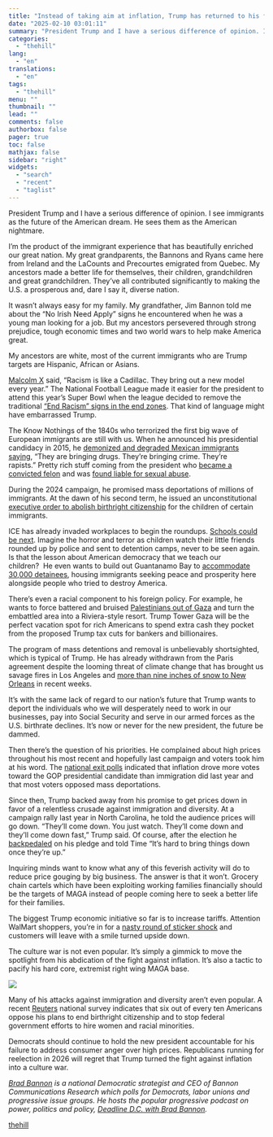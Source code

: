```yaml
---
title: "Instead of taking aim at inflation, Trump has returned to his familiar culture war fights"
date: "2025-02-10 03:01:11"
summary: "President Trump and I have a serious difference of opinion. I see immigrants as the future of the American dream. He sees them as the American nightmare. I’m the product of the immigrant experience that has beautifully enriched our great nation. My great grandparents, the Bannons and Ryans came here..."
categories:
  - "thehill"
lang:
  - "en"
translations:
  - "en"
tags:
  - "thehill"
menu: ""
thumbnail: ""
lead: ""
comments: false
authorbox: false
pager: true
toc: false
mathjax: false
sidebar: "right"
widgets:
  - "search"
  - "recent"
  - "taglist"
---
```


President Trump and I have a serious difference of opinion. I see immigrants as the future of the American dream. He sees them as the American nightmare.

I’m the product of the immigrant experience that has beautifully enriched our great nation. My great grandparents, the Bannons and Ryans came here from Ireland and the LaCounts and Precourtes emigrated from Quebec. My ancestors made a better life for themselves, their children, grandchildren and great grandchildren. They’ve all contributed significantly to making the U.S. a prosperous and, dare I say it, diverse nation.

It wasn’t always easy for my family. My grandfather, Jim Bannon told me about the “No Irish Need Apply” signs he encountered when he was a young man looking for a job. But my ancestors persevered through strong prejudice, tough economic times and two world wars to help make America great.

My ancestors are white, most of the current immigrants who are Trump targets are Hispanic, African or Asians.

[Malcolm X](https://thefactsofwhiteness.org/racism-is-like-a-cadillac-they-bring-out-a-new-model-every-year-malcolm-x/) said, “Racism is like a Cadillac. They bring out a new model every year.” The National Football League made it easier for the president to attend this year’s Super Bowl when the league decided to remove the traditional [“End Racism” signs in the end zones](https://www.aol.com/nfl-changes-end-racism-sign-161554347.html#:~:text=Instead%2C%20the%20NFL%20is%20replacing,Us%2C%E2%80%9D%20according%20to%20CNN.). That kind of language might have embarrassed Trump.

The Know Nothings of the 1840s who terrorized the first big wave of European immigrants are still with us. When he announced his presidential candidacy in 2015, he [demonized and degraded Mexican immigrants saying](https://www.oregonlive.com/movies/2015/06/nbc_splits_with_donald_trump_d.html), “They are bringing drugs. They’re bringing crime. They’re rapists.” Pretty rich stuff coming from the president who [became a convicted felon](https://thehill.com/regulation/court-battles/4682289-trump-hush-money-trial-verdict/) and was [found liable for sexual abuse](https://apnews.com/article/trump-rape-carroll-trial-fe68259a4b98bb3947d42af9ec83d7db).

During the 2024 campaign, he promised mass deportations of millions of immigrants. At the dawn of his second term, he issued an unconstitutional [executive order to abolish birthright citizenship](https://www.whitehouse.gov/presidential-actions/2025/01/protecting-the-meaning-and-value-of-american-citizenship/) for the children of certain immigrants.

ICE has already invaded workplaces to begin the roundups. [Schools could be next](https://apnews.com/article/immigration-enforcement-sensitive-locations-trump-ab0d2d2652e9df696f14410ebb52a1fc). Imagine the horror and terror as children watch their little friends rounded up by police and sent to detention camps, never to be seen again. Is that the lesson about American democracy that we teach our children?  He even wants to build out Guantanamo Bay to [accommodate 30,000 detainees](https://thehill.com/policy/defense/5115256-hegseth-guantanamo-bay-migrants/), housing immigrants seeking peace and prosperity here alongside people who tried to destroy America.

There’s even a racial component to his foreign policy. For example, he wants to force battered and bruised [Palestinians out of Gaza](https://thehill.com/homenews/administration/5126689-trump-palestinians-resettlement/) and turn the embattled area into a Riviera-style resort. Trump Tower Gaza will be the perfect vacation spot for rich Americans to spend extra cash they pocket from the proposed Trump tax cuts for bankers and billionaires.

The program of mass detentions and removal is unbelievably shortsighted, which is typical of Trump. He has already withdrawn from the Paris agreement despite the looming threat of climate change that has brought us savage fires in Los Angeles and [more than nine inches of snow to New Orleans](https://www.axios.com/local/new-orleans/2025/01/22/record-snowfall-new-orleans-totals) in recent weeks.

It’s with the same lack of regard to our nation’s future that Trump wants to deport the individuals who we will desperately need to work in our businesses, pay into Social Security and serve in our armed forces as the U.S. birthrate declines. It’s now or never for the new president, the future be dammed.

Then there’s the question of his priorities. He complained about high prices throughout his most recent and hopefully last campaign and voters took him at his word. The [national exit polls](https://www.cnn.com/election/2024/exit-polls/national-results/general/president/0) indicated that inflation drove more votes toward the GOP presidential candidate than immigration did last year and that most voters opposed mass deportations.

Since then, Trump backed away from his promise to get prices down in favor of a relentless crusade against immigration and diversity. At a campaign rally last year in North Carolina, he told the audience prices will go down. “They’ll come down. You just watch. They’ll come down and they’ll come down fast,” Trump said. Of course, after the election he [backpedaled](https://www.supermarketnews.com/finance/trump-backs-off-on-promise-to-tackle-grocery-inflation) on his pledge and told Time “It’s hard to bring things down once they’re up.”

Inquiring minds want to know what any of this feverish activity will do to reduce price gouging by big business. The answer is that it won’t. Grocery chain cartels which have been exploiting working families financially should be the targets of MAGA instead of people coming here to seek a better life for their families.

The biggest Trump economic initiative so far is to increase tariffs. Attention WalMart shoppers, you’re in for a [nasty round of sticker shock](https://www.nytimes.com/2025/02/02/business/tariffs-prices-consumers.html) and customers will leave with a smile turned upside down.

The culture war is not even popular. It’s simply a gimmick to move the spotlight from his abdication of the fight against inflation. It’s also a tactic to pacify his hard core, extremist right wing MAGA base.


[![](https://thehill.com/wp-content/uploads/sites/2/2023/11/op2.png?w=600)](https://thehill.com/submitting-opinion-content/)

Many of his attacks against immigration and diversity aren’t even popular. A recent [Reuters](https://www.reuters.com/world/us/americans-sour-some-trumps-early-moves-reutersipsos-poll-finds-2025-01-28/) national survey indicates that six out of every ten Americans oppose his plans to end birthright citizenship and to stop federal government efforts to hire women and racial minorities.

Democrats should continue to hold the new president accountable for his failure to address consumer anger over high prices. Republicans running for reelection in 2026 will regret that Trump turned the fight against inflation into a culture war.

*[Brad Bannon](https://twitter.com/bradbannon) is a national Democratic strategist and CEO of Bannon Communications Research which polls for Democrats, labor unions and progressive issue groups. He hosts the popular progressive podcast on power, politics and policy, [Deadline D.C. with Brad Bannon](https://www.facebook.com/DeadlineDCWithBradBannon).*

[thehill](https://thehill.com/opinion/5133817-trump-immigrant-policies/)
